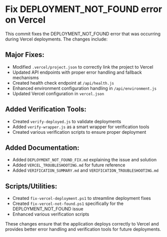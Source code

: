# Fix DEPLOYMENT_NOT_FOUND error on Vercel

This commit fixes the DEPLOYMENT_NOT_FOUND error that was occurring during Vercel deployments. The changes include:

## Major Fixes:
- Modified `.vercel/project.json` to correctly link the project to Vercel
- Updated API endpoints with proper error handling and fallback mechanisms
- Created health check endpoint at `/api/health.js`
- Enhanced environment configuration handling in `/api/environment.js`
- Updated Vercel configuration in `vercel.json`

## Added Verification Tools:
- Created `verify-deployed.js` to validate deployments
- Added `verify-wrapper.js` as a smart wrapper for verification tools
- Created various verification scripts to ensure proper deployment

## Added Documentation:
- Added `DEPLOYMENT_NOT_FOUND_FIX.md` explaining the issue and solution
- Added `VERCEL_TROUBLESHOOTING.md` for future reference
- Added `VERIFICATION_SUMMARY.md` and `VERIFICATION_TROUBLESHOOTING.md`

## Scripts/Utilities:
- Created `fix-vercel-deployment.ps1` to streamline deployment fixes
- Created `fix-vercel-not-found.ps1` specifically for the DEPLOYMENT_NOT_FOUND issue
- Enhanced various verification scripts

These changes ensure that the application deploys correctly to Vercel and provides better error handling and verification tools for future deployments.
